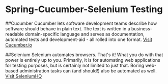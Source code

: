 # Spring-Cucumber-Selenium Testing
##Cucumber
Cucumber lets software development teams describe how software should behave in plain text. The text is written in a business-readable domain-specific language and serves as documentation, automated tests and development-aid - all rolled into one format. [Visit Cucumber.io](https://cucumber.io)


##Selenium
Selenium automates browsers. That's it! What you do with that power is entirely up to you. Primarily, it is for automating web applications for testing purposes, but is certainly not limited to just that. Boring web-based administration tasks can (and should!) also be automated as well. [Visit SeleniumHQ](http://www.seleniumhq.org/)

